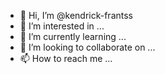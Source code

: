 - 👋 Hi, I’m @kendrick-frantss
- 👀 I’m interested in ...
- 🌱 I’m currently learning ...
- 💞️ I’m looking to collaborate on ...
- 📫 How to reach me ...

<!---
kendrick-frantss/kendrick-frantss is a ✨ special ✨ repository because its `README.md` (this file) appears on your GitHub profile.
You can click the Preview link to take a look at your changes.
--->
